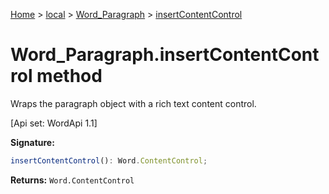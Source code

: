 [Home](./index) &gt; [local](local.md) &gt; [Word\_Paragraph](local.word_paragraph.md) &gt; [insertContentControl](local.word_paragraph.insertcontentcontrol.md)

# Word\_Paragraph.insertContentControl method

Wraps the paragraph object with a rich text content control. 

 \[Api set: WordApi 1.1\]

**Signature:**
```javascript
insertContentControl(): Word.ContentControl;
```
**Returns:** `Word.ContentControl`

